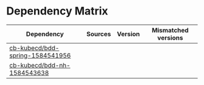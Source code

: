 # Dependency Matrix

Dependency | Sources | Version | Mismatched versions
---------- | ------- | ------- | -------------------
[cb-kubecd/bdd-spring-1584541956](https://github.com/cb-kubecd/bdd-spring-1584541956.git) |  | []() | 
[cb-kubecd/bdd-nh-1584543638](https://github.com/cb-kubecd/bdd-nh-1584543638.git) |  | []() | 

